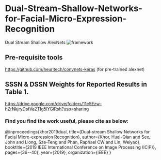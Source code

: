 # Dual-Stream-Shallow-Networks-for-Facial-Micro-Expression-Recognition
Dual Stream Shallow AlexNets
![framework](https://github.com/IcedDoggie/DSSN-MER/blob/master/Selection_666.png)

## Pre-requisite tools
https://github.com/heuritech/convnets-keras (for pre-trained alexnet)

## SSSN & DSSN Weights for Reported Results in Table 1. 
https://drive.google.com/drive/folders/11e5Ezw-hZrNkjryDsfVa2TIg5lYGiRsh?usp=sharing

### Find you find the work useful, please cite as below:
@inproceedings{khor2019dual,
title={Dual-stream Shallow Networks for Facial Micro-expression Recognition},
author={Khor, Huai-Qian and See, John and Liong, Sze-Teng and Phan, Raphael CW and Lin, Weiyao},
booktitle={2019 IEEE International Conference on Image Processing (ICIP)},
pages={36--40},
year={2019},
organization={IEEE}
}




